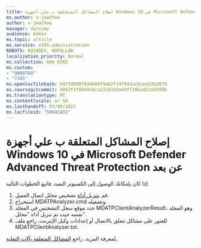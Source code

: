 ```yaml
---
title: إصلاح المشاكل المتعلقة ب علي أجهزة Windows 10 في Microsoft Defender Advanced Threat Protection عن بعد
ms.author: v-jmathew
author: v-jmathew
manager: dansimp
audience: Admin
ms.topic: article
ms.service: o365-administration
ROBOTS: NOINDEX, NOFOLLOW
localization_priority: Normal
ms.collection: Adm_O365
ms.custom:
- "9000760"
- "7391"
ms.openlocfilehash: 5473d090f6d4680f9a62f34f943ac6cea53b2079
ms.sourcegitcommit: 4883f1f89d4c6ca23161e9a43ff206ad21d4f09b
ms.translationtype: MT
ms.contentlocale: ar-SA
ms.lasthandoff: 03/08/2021
ms.locfileid: "50692431"
---
```

# <a name="remotely-fix-problems-with-onboarding-windows-10-devices-to-microsoft-defender-advanced-threat-protection"></a>إصلاح المشاكل المتعلقة ب علي أجهزة Windows 10 في Microsoft Defender Advanced Threat Protection عن بعد

إذا كان بإمكانك الوصول إلى الكمبيوتر البعيد، فاتبع الخطوات التالية:

1. قم [بتنزيل أداة](https://go.microsoft.com/fwlink/?linkid=2143466) تشخيص محلل اتصال العميل.
2. استخراج MDATPAnalyzer.cmd وتشغيله.
3. حدد موقع سجل التشخيص في المجلد MDATPClientAnalyzerResult، وهو المجلد نفسه حيث تم تنزيل أداة "محلل".
4. للعثور على مشاكل تتعلق بالاتصال أو إعدادات وكيل الإنترنت، راجع ملف MDATPClientAnalyzer.txt.

لمعرفة المزيد، راجع [المشاكل المتعلقة بآلات التعلية.](https://go.microsoft.com/fwlink/?linkid=2143634)
